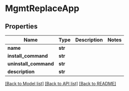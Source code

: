 # MgmtReplaceApp

## Properties
Name | Type | Description | Notes
------------ | ------------- | ------------- | -------------
**name** | **str** |  | 
**install_command** | **str** |  | 
**uninstall_command** | **str** |  | 
**description** | **str** |  | 

[[Back to Model list]](../README.md#documentation-for-models) [[Back to API list]](../README.md#documentation-for-api-endpoints) [[Back to README]](../README.md)


